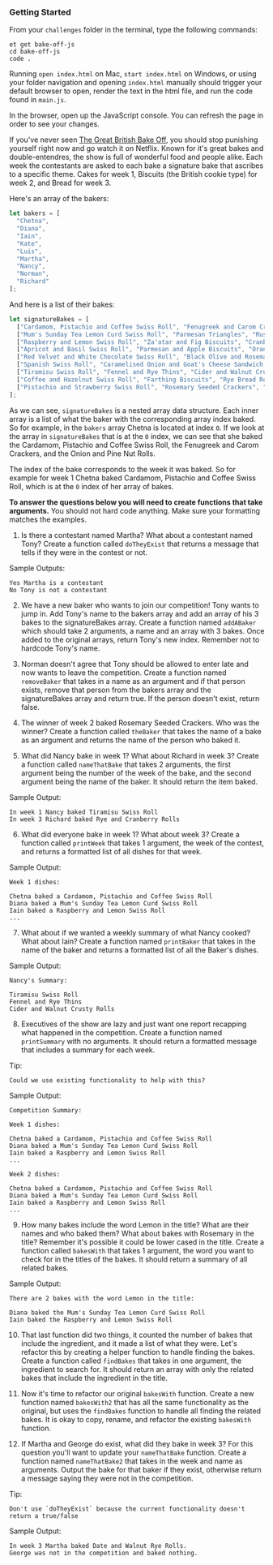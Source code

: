 ### Getting Started

From your `challenges` folder in the terminal, type the following commands:

```no-highlight
et get bake-off-js
cd bake-off-js
code .
```

Running `open index.html` on Mac, `start index.html` on Windows, or using your folder navigation and opening `index.html` manually should trigger your default browser to open, render the text in the html file, and run the code found in `main.js`.

In the browser, open up the JavaScript console. You can refresh the page in order to see your changes.

If you've never seen [The Great British Bake Off](https://www.buzzfeed.com/marietelling/23-reasons-why-you-should-watch-the-great-british-bake-off?utm_term=.nvkV7lM40#.tdd70reNJ), you should stop punishing yourself right now and go watch it on Netflix. Known for it's great bakes and double-entendres, the show is full of wonderful food and people alike. Each week the contestants are asked to each bake a signature bake that ascribes to a specific theme. Cakes for week 1, Biscuits (the British cookie type) for week 2, and Bread for week 3.

Here's an array of the bakers:

```JavaScript
let bakers = [
  "Chetna",
  "Diana",
  "Iain",
  "Kate",
  "Luis",
  "Martha",
  "Nancy",
  "Norman",
  "Richard"
];
```

And here is a list of their bakes:

```JavaScript
let signatureBakes = [
  ["Cardamom, Pistachio and Coffee Swiss Roll", "Fenugreek and Carom Crackers", "Onion and Pine Nut Rolls"],
  ["Mum's Sunday Tea Lemon Curd Swiss Roll", "Parmesan Triangles", "Rustic Picnic Rolls"],
  ["Raspberry and Lemon Swiss Roll", "Za'atar and Fig Biscuits", "Cranberry and Walnut Rye Bread Rolls"],
  ["Apricot and Basil Swiss Roll", "Parmesan and Apple Biscuits", "Orange and Cardamom Rye Bread Knot"],
  ["Red Velvet and White Chocolate Swiss Roll", "Black Olive and Rosemary Biscuits", "Opposites Attract Rolls"],
  ["Spanish Swiss Roll", "Caramelised Onion and Goat's Cheese Sandwich Biscuits", "Date and Walnut Rye Rolls"],
  ["Tiramisu Swiss Roll", "Fennel and Rye Thins", "Cider and Walnut Crusty Rolls"],
  ["Coffee and Hazelnut Swiss Roll", "Farthing Biscuits", "Rye Bread Rolls"],
  ["Pistachio and Strawberry Swiss Roll", "Rosemary Seeded Crackers", "Rye and Cranberry Rolls"]
];
```

As we can see, `signatureBakes` is a nested array data structure. Each inner array is a list of what the baker with the corresponding array index baked. So for example, in the `bakers` array Chetna is located at index `0`. If we look at the array in `signatureBakes` that is at the `0` index, we can see that she baked the Cardamom, Pistachio and Coffee Swiss Roll, the Fenugreek and Carom Crackers, and the Onion and Pine Nut Rolls.

The index of the bake corresponds to the week it was baked. So for example for week 1 Chetna baked Cardamom, Pistachio and Coffee Swiss Roll, which is at the `0` index of her array of bakes.

**To answer the questions below you will need to create functions that take arguments.** You should not hard code anything. Make sure your formatting matches the examples.

1. Is there a contestant named Martha? What about a contestant named Tony? Create a function called `doTheyExist` that returns a message that tells if they were in the contest or not.

Sample Outputs:

```
Yes Martha is a contestant
No Tony is not a contestant
```

2. We have a new baker who wants to join our competition! Tony wants to jump in. Add Tony's name to the bakers array and add an array of his 3 bakes to the signatureBakes array. Create a function named `addABaker` which should take 2 arguments, a name and an array with 3 bakes. Once added to the original arrays, return Tony's new index. Remember not to hardcode Tony's name.

3. Norman doesn't agree that Tony should be allowed to enter late and now wants to leave the competition. Create a function named `removeBaker` that takes in a name as an argument and if that person exists, remove that person from the bakers array and the signatureBakes array and return true. If the person doesn't exist, return false.

4. The winner of week 2 baked Rosemary Seeded Crackers. Who was the winner? Create a function called `theBaker` that takes the name of a bake as an argument and returns the name of the person who baked it.

5. What did Nancy bake in week 1? What about Richard in week 3? Create a function called `nameThatBake` that takes 2 arguments, the first argument being the number of the week of the bake, and the second argument being the name of the baker. It should return the item baked.

Sample Output:

```
In week 1 Nancy baked Tiramisu Swiss Roll
In week 3 Richard baked Rye and Cranberry Rolls
```

6. What did everyone bake in week 1? What about week 3? Create a function called `printWeek` that takes 1 argument, the week of the contest, and returns a formatted list of all dishes for that week.

Sample Output:

```
Week 1 dishes:

Chetna baked a Cardamom, Pistachio and Coffee Swiss Roll
Diana baked a Mum's Sunday Tea Lemon Curd Swiss Roll
Iain baked a Raspberry and Lemon Swiss Roll
...
```

7. What about if we wanted a weekly summary of what Nancy cooked? What about Iain? Create a function named `printBaker` that takes in the name of the baker and returns a formatted list of all the Baker's dishes.

Sample Output:

```
Nancy's Summary:

Tiramisu Swiss Roll
Fennel and Rye Thins
Cider and Walnut Crusty Rolls
```

8. Executives of the show are lazy and just want one report recapping what happened in the competition. Create a function named `printSummary` with no arguments. It should return a formatted message that includes a summary for each week.

Tip:

```
Could we use existing functionality to help with this?
```

Sample Output:

```
Competition Summary:

Week 1 dishes:

Chetna baked a Cardamom, Pistachio and Coffee Swiss Roll
Diana baked a Mum's Sunday Tea Lemon Curd Swiss Roll
Iain baked a Raspberry and Lemon Swiss Roll
...

Week 2 dishes:

Chetna baked a Cardamom, Pistachio and Coffee Swiss Roll
Diana baked a Mum's Sunday Tea Lemon Curd Swiss Roll
Iain baked a Raspberry and Lemon Swiss Roll
...

```

9. How many bakes include the word Lemon in the title? What are their names and who baked them? What about bakes with Rosemary in the title? Remember it's possible it could be lower cased in the title. Create a function called `bakesWith` that takes 1 argument, the word you want to check for in the titles of the bakes. It should return a summary of all related bakes.

Sample Output:

```
There are 2 bakes with the word Lemon in the title:

Diana baked the Mum's Sunday Tea Lemon Curd Swiss Roll
Iain baked the Raspberry and Lemon Swiss Roll
```

10. That last function did two things, it counted the number of bakes that include the ingredient, and it made a list of what they were. Let's refactor this by creating a helper function to handle finding the bakes. Create a function called `findBakes` that takes in one argument, the ingredient to search for. It should return an array with only the related bakes that include the ingredient in the title.

11. Now it's time to refactor our original `bakesWith` function. Create a new function named `bakesWith2` that has all the same functionality as the original, but uses the `findBakes` function to handle all finding the related bakes. It is okay to copy, rename, and refactor the existing `bakesWith` function.

12. If Martha and George do exist, what did they bake in week 3? For this question you'll want to update your `nameThatBake` function. Create a function named `nameThatBake2` that takes in the week and name as arguments. Output the bake for that baker if they exist, otherwise return a message saying they were not in the competition.

Tip:

```
Don't use `doTheyExist` because the current functionality doesn't return a true/false
```

Sample Output:

```
In week 3 Martha baked Date and Walnut Rye Rolls.
George was not in the competition and baked nothing.
```
